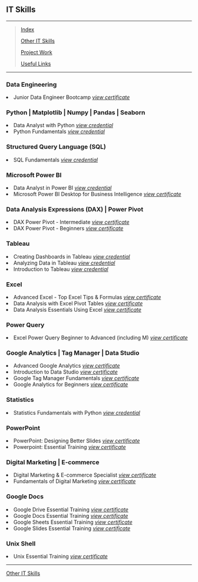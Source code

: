 <!--<span style="font-family:Papyrus; font-size:3em; color:SlateGray;">Certified IT Skills</span>-->
<h2>IT Skills</h2>

---

> [Index](index.md)
>
> [Other IT Skills](other_skills.md)
>
> [Project Work](portfolio.md)
> 
> [Useful Links](links.md)

---
<h3>Data Engineering</h3>
<li>
 Junior Data Engineer Bootcamp <a href="images/jde-certificate-of-completion.jpeg" style="width:400px; height:400px;"><i>view certificate</i></a>
</li>

<h3>Python | Matplotlib | Numpy | Pandas | Seaborn</h3>
<li>
 Data Analyst with Python <a href="https://www.datacamp.com/completed/statement-of-accomplishment/track/a6a9996f6edd240809caf4ae364a4b2eed0144a7"><i>view credential</i></a>
</li>
<li>
 Python Fundamentals <a href="https://www.datacamp.com/completed/statement-of-accomplishment/track/d156317e7f74b317f3f2f85b9fb9125e7cbcdd4d"><i>view credential</i></a>
</li>

<h3>Structured Query Language (SQL)</h3>
<li>
 SQL Fundamentals <a href="https://www.datacamp.com/completed/statement-of-accomplishment/track/e41a418c6e4c20aeaf305e19fd63594e9c55e089"><i>view credential</i></a>
</li>

<h3>Microsoft Power BI</h3>
<li>
 Data Analyst in Power BI <a href="https://www.datacamp.com/completed/statement-of-accomplishment/track/2e68a585ccb47ae7d3145b72f64aef4cfcb1b028"><i>view credential</i></a>
</li>
<li>
 Microsoft Power BI Desktop for Business Intelligence <a 
href="/certified_docs/microsoft_powerbi_desktop_for_business_intelligence.md"><i>view certificate</i></a>
</li>

<h3>Data Analysis Expressions (DAX) | Power Pivot</h3>
<li>
 DAX Power Pivot - Intermediate <a href="/certified_docs/DAX_Power_Pivot_10_Easy_Steps_for_Intermediates.md"><i>view 
certificate</i></a>
</li>
<li>
 DAX Power Pivot - Beginners <a href="/certified_docs/DAX_Power_Pivot_10_Easy_Steps_for_Beginners.md"><i>view certificate</i></a>
</li>

<h3>Tableau</h3>
<li>
 Creating Dashboards in Tableau <a href="https://www.datacamp.com/completed/statement-of-accomplishment/course/5527086a90888a9f46a6a2d13ad28ce5732835fd"><i>view credential</i></a>
</li>
<li>
 Analyzing Data in Tableau <a href="https://www.datacamp.com/completed/statement-of-accomplishment/course/fae2ccda4ec108944ba108625c628e6a662e5641"><i>view credential</i></a>
</li>
<li>
 Introduction to Tableau <a href="https://www.datacamp.com/completed/statement-of-accomplishment/course/987bd48bb3961b8738a51465860577e1c12b8183"><i>view credential</i></a>
</li>

<h3>Excel</h3>
<li>
 Advanced Excel - Top Excel Tips & Formulas <a href="/certified_docs/advanced_excel_top_tips_and_formulas.md"><i>view certificate</i></a>
</li>
<li>
 Data Analysis with Excel Pivot Tables <a href="/certified_docs/data_analysis_with_excel_pivot_tables.md"><i>view certificate</i></a>
</li>
<li>
 Data Analysis Essentials Using Excel <a href="/certified_docs/data_analysis_essentials_using_excel.md"><i>view certificate</i></a>
</li>

<h3>Power Query</h3>
<li>
 Excel Power Query Beginner to Advanced (including M) <a href="/certified_docs/excel_power_query_beginner_to_advanced.md"> 
<i>view certificate</i></a>
</li>

<h3>Google Analytics | Tag Manager | Data Studio</h3>
<li>
 Advanced Google Analytics <a href="certified_docs/advanced_google_analytics.md"><i>view certificate</i></a>
</li>
<li>
 Introduction to Data Studio <a href="certified_docs/introduction_to_data_studio.md"><i>view certificate</i></a>
</li>
<li>
 Google Tag Manager Fundamentals <a href="certified_docs/google_tag_manager_fundamentals.md"><i>view certificate</i></a>
</li>
<li>
 Google Analytics for Beginners <a href="certified_docs/google_analytics_for_beginners.md"><i>view certificate</i></a>
</li>

<h3>Statistics</h3>
<li>
 Statistics Fundamentals with Python <a href="https://www.datacamp.com/completed/statement-of-accomplishment/track/5194ee3e181b6e9caa46832d25021915a5b25f25"><i>view credential</i></a>
</li>

<h3>PowerPoint</h3>
<li>
 PowerPoint: Designing Better Slides <a href="/certified_docs/powerpoint_design_better_slides.md"><i>view certificate</i></a>
</li>
<li>
 Powerpoint: Essential Training <a href="/certified_docs/powerpoint_essential_training.md"><i>view certificate</i></a>
</li>

<h3>Digital Marketing | E-commerce</h3>
<li>
 Digital Marketing & E-commerce Specialist <a href="certified_docs/digital_marketing_and_ecommerce_specialist.md"><i>view certificate</i></a>
</li>
<li>
 Fundamentals of Digital Marketing <a href="certified_docs/fundamentals_of_digital_marketing.md"><i>view certificate</i></a>
</li>

<h3>Google Docs</h3>
<li>
 Google Drive Essential Training <a href="certified_docs/google_drive_essential_training.md"><i>view certificate</i></a>
</li>
<li>
 Google Docs Essential Training <a href="certified_docs/google_docs_essential_training.md"><i>view certificate</i></a>
</li>
<li>
 Google Sheets Essential Training <a href="certified_docs/google_sheets_essential_training.md"><i>view certificate</i></a>
</li>
<li>
 Google Slides Essential Training <a href="certified_docs/google_slides_essential_training.md"><i>view certificate</i></a>
</li>

<h3>Unix Shell</h3>
<li>
 Unix Essential Training <a href="unix_essential_training.md"><i>view certificate</i></a>
</li>

<hr>

[Other IT Skills](other_skills.md)
